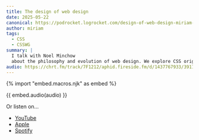 ```yaml
---
title: The design of web design
date: 2025-05-22
canonical: https://podrocket.logrocket.com/design-of-web-design-miriam-suzanne
author: miriam
tags:
  - CSS
  - CSSWG
summary: |
  I talk with Noel Minchow
  about the philosophy and evolution of web design. We explore CSS origins, the cascade, accessibility, and how the balance between user control and brand expression defines the spirit of the web.
audio: https://chrt.fm/track/7F1212/aphid.fireside.fm/d/1437767933/3911462c-bca2-48c2-9103-610ba304c673/f1fc1d62-df05-4ced-8c95-155c1e1aeff0.mp3
---
```


{% import "embed.macros.njk" as embed %}

{{ embed.audio(audio) }}

Or listen on…
- [YouTube](https://buff.ly/unnKZIs)
- [Apple](https://buff.ly/ZFB9NRi)
- [Spotify](https://buff.ly/unnKZIs)
